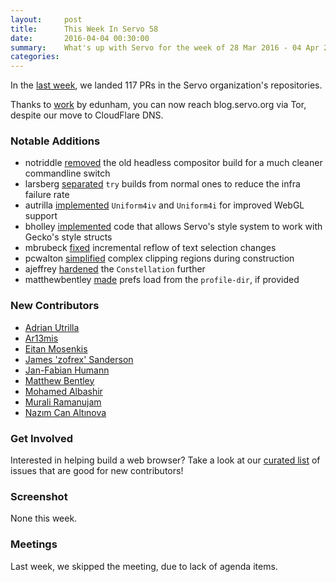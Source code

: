 ```yaml
---
layout:     post
title:      This Week In Servo 58
date:       2016-04-04 00:30:00
summary:    What's up with Servo for the week of 28 Mar 2016 - 04 Apr 2016
categories:
---
```


In the [last week](https://github.com/pulls?page=1&q=is%3Apr+is%3Amerged+closed%3A2016-03-28..2016-04-04+user%3Aservo), we landed 117 PRs in the Servo organization's repositories.

Thanks to [work](https://github.com/servo/blog.servo.org/issues/73) by edunham, you can now reach blog.servo.org via Tor, despite our move to CloudFlare DNS.

### Notable Additions

 - notriddle [removed](https://github.com/servo/servo/pull/8641) the old headless compositor build for a much cleaner commandline switch
 - larsberg [separated](https://github.com/servo/homu/pull/26) `try` builds from normal ones to reduce the infra failure rate
 - autrilla [implemented](https://github.com/servo/servo/pull/10369) `Uniform4iv` and `Uniform4i` for improved WebGL support
 - bholley [implemented](https://github.com/servo/servo/pull/10359) code that allows Servo's style system to work with Gecko's style structs
 - mbrubeck [fixed](https://github.com/servo/servo/pull/10347) incremental reflow of text selection changes
 - pcwalton [simplified](https://github.com/servo/servo/pull/10331) complex clipping regions during construction
 - ajeffrey [hardened](https://github.com/servo/servo/pull/10295) the `Constellation` further
 - matthewbentley [made](https://github.com/servo/servo/pull/10114) prefs load from the `profile-dir`, if provided

### New Contributors

 - [Adrian Utrilla](https://github.com/autrilla)
 - [Ar13mis](https://github.com/Ar13mis)
 - [Eitan Mosenkis](https://github.com/emosenkis)
 - [James 'zofrex' Sanderson](https://github.com/zofrex)
 - [Jan-Fabian Humann](https://github.com/jfhuffman)
 - [Matthew Bentley](https://github.com/matthewbentley)
 - [Mohamed Albashir](https://github.com/mohammed-alfatih)
 - [Murali Ramanujam](https://github.com/muralisr)
 - [Nazım Can Altınova](https://github.com/canaltinova)

### Get Involved

Interested in helping build a web browser? Take a look at our [curated list](https://starters.servo.org/) of issues that are good for new contributors!

### Screenshot

None this week.

### Meetings

Last week, we skipped the meeting, due to lack of agenda items.
